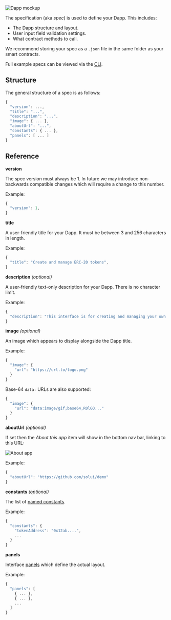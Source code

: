 ![Dapp mockup](../../images/RootLayout.png)

The specification (aka _spec_) is used to define your Dapp. This includes:

* The Dapp structure and layout.
* User input field validation settings.
* What contract methods to call.

We recommend storing your spec as a `.json` file in the same folder as your smart contracts.

Full example specs can be viewed via the [CLI](../../CommandLine).

## Structure

The general structure of a spec is as follows:

```js
{
  "version": ...,
  "title": "...",
  "description": "...",
  "image": { ... },
  "aboutUrl": "...",
  "constants": { ... },
  "panels": [ ... ]
}
```

## Reference

**version**

The spec version must always be 1. In future we may introduce non-backwards compatible changes which will require a change to this number.

Example:

```js
{
  "version": 1,
}
```

**title**

A user-friendly title for your Dapp.  It must be between 3 and 256 characters in length.

Example:

```js
{
  "title": "Create and manage ERC-20 tokens",
}
```

**description** _(optional)_

A user-friendly text-only description for your Dapp. There is no character limit.

Example:

```js
{
  "description": "This interface is for creating and managing your own ERC-20 tokens."
}
```

**image** _(optional)_

An image which appears to display alongside the Dapp title.

Example:

```js
{
  "image": {
    "url": "https://url.to/logo.png"
  }
}
```

Base-64 `data:` URLs are also supported:

```js
{
  "image": {
    "url": "data:image/gif;base64,R0lGO..."
  }
}
```


**aboutUrl** _(optional)_

If set then the _About this app_ item will show in the bottom nav bar, linking to this URL:

![About app](../../images/AboutApp.png)

Example:

```js
{
  "aboutUrl": "https://github.com/solui/demo"
}
```


**constants** _(optional)_

The list of [named constants](../Constants).

Example:

```js
{
  "constants": {
    "tokenAddress": "0x12ab....",
    ...
  }
}
```


**panels**

Interface [panels](../Panels) which define the actual layout.

Example:

```js
{
  "panels": [
    { ... },
    { ... },
    ...
  ]
}
```
